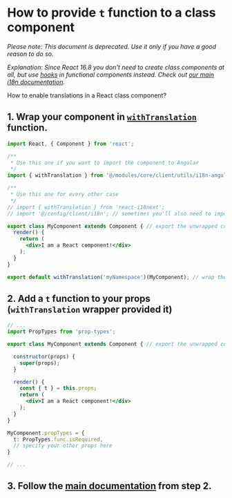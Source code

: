 # How to provide `t` function to a class component

_Please note: This document is deprecated. Use it only if you have a good reason to do so._

_Explanation: Since React 16.8 you don't need to create class components at all, but use [hooks](https://reactjs.org/docs/hooks-overview.html) in functional components instead.  Check out [our main i18n documentation](./i18n.md)._

How to enable translations in a React class component?

## 1. Wrap your component in [`withTranslation`](https://react.i18next.com/latest/withtranslation-hoc) function.

```jsx
import React, { Component } from 'react';

/**
 * Use this one if you want to import the component to Angular
 */
import { withTranslation } from '@/modules/core/client/utils/i18n-angular-load';

/**
 * Use this one for every other case
 */
// import { withTranslation } from 'react-i18next';
// import '@/config/client/i18n'; // sometimes you'll also need to import i18n config

export class MyComponent extends Component { // export the unwrapped component if you want to test it
  render() {
    return (
      <div>I am a React component!</div>
    );
  }
}

export default withTranslation('myNamespace')(MyComponent); // wrap the component and export it (default export)
```

## 2. Add a `t` function to your props (`withTranslation` wrapper provided it)

```jsx
// ...
import PropTypes from 'prop-types';

export class MyComponent extends Component { // export the unwrapped component if you want to test it

  constructor(props) {
    super(props);
  }

  render() {
    const { t } = this.props;
    return (
      <div>I am a React component!</div>
    );
  }
}

MyComponent.propTypes = {
  t: PropTypes.func.isRequired,
  // specify your other props here
}

// ...
```

## 3. Follow the [main documentation](./i18n.md#2-wrap-your-strings-for-translating-in-the-t-function) from step 2.



